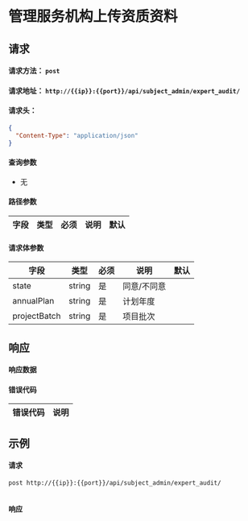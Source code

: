 # 管理服务机构上传资质资料

## 请求

#### 请求方法： `post`

#### 请求地址： `http://{{ip}}:{{port}}/api/subject_admin/expert_audit/`

#### 请求头：

```json
{
  "Content-Type": "application/json"
}
```

#### 查询参数

* 无

#### 路径参数

| 字段               | 类型   | 必须 | 说明                           | 默认 |
| ------------------ | ------ | ---- | ------------------------------ | ---- |


#### 请求体参数

| 字段               | 类型   | 必须 | 说明                           | 默认 |
| ------------------ | ------ | ---- | ------------------------------ | ---- |
|state|string|是|同意/不同意|
|annualPlan|string|是|计划年度
|projectBatch|string|是|项目批次


## 响应

#### 响应数据

#### 错误代码

| 错误代码 | 说明             |
| -------- | ---------------- |


## 示例

#### 请求

`post http://{{ip}}:{{port}}/api/subject_admin/expert_audit/`
```json

```

#### 响应

```json

```

